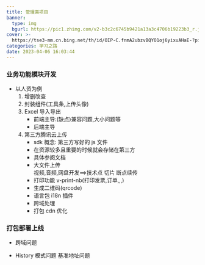 ```yaml
---
title: 管理类项目
banner:
  type: img
  bgurl: https://pic1.zhimg.com/v2-b3c2c6745b9421a13a3c4706b19223b3_r.jpg
cover: >-
  https://tse3-mm.cn.bing.net/th/id/OIP-C.fnmA2ubzvBQYO1oj6yixuAHaE-?pid=ImgDet&rs=1
categories: 学习之路
date: 2023-04-06 16:03:44
---
```


### 业务功能模块开发

- 以人资为例
  1. 增删改查
  2. 封装组件(工具条,上传头像)
  3. Excel 导入导出
     - 前端主导:(缺点)兼容问题,大小问题等
     - 后端主导
  4. 第三方腾讯云上传
     - sdk 概念: 第三方写好的 js 文件
     - 在资源较多且重要的时候就会存储在第三方
     - 具体参阅文档
     - 大文件上传  
       视频,音频,网盘开发==>技术点 切片 断点续传
     - 打印功能 v-print-nb(打印发票,订单,,,)
     - 生成二维码(qrcode)
     - 语言包 i18n 插件
     - 跨域处理
     - 打包 cdn 优化

### 打包部署上线

- 跨域问题

- History 模式问题 基准地址问题
